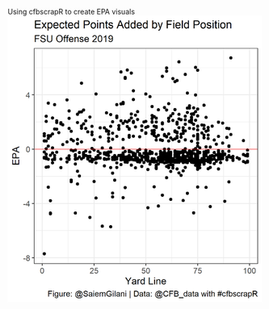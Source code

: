 Using cfbscrapR to create EPA visuals
![Expected Points Added by Field Position - FSU Offense 2019](https://github.com/saiemgilani/NCAA_FB_EPA/blob/master/FSU_epa.png?raw=true)